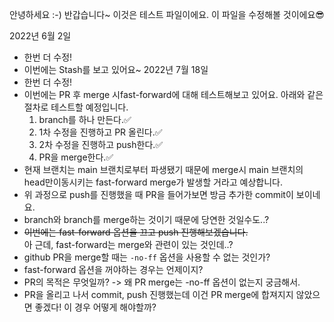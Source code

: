 안녕하세요 :-) 반갑습니다~
이것은 테스트 파일이에요.
이 파일을 수정해볼 것이에요😎

2022년 6월 2일 
- 한번 더 수정!
-  이번에는 Stash를 보고 있어요~
2022년 7월 18일 
- 한번 더 수정!
- 이번에는 PR 후 merge 시fast-forward에 대해 테스트해보고 있어요. 아래와 같은 절차로 테스트할 예정입니다.
  1. branch를 하나 만든다.✅
  2. 1차 수정을 진행하고 PR 올린다.✅
  3. 2차 수정을 진행하고 push한다.✅
  4. PR을 merge한다.✅
- 현재 브랜치는 main 브랜치로부터 파생됐기 때문에 merge시 main 브랜치의 head만이동시키는 fast-forward merge가 발생할 거라고 예상합니다.  
- 위 과정으로 push를 진행했을 때 PR을 들어가보면 방금 추가한 commit이 보이네요.
- branch와 branch를 merge하는 것이기 때문에 당연한 것일수도..?
- ~~이번에는 fast-forward 옵션을 끄고 push 진행해보겠습니다.~~  
아 근데, fast-forward는 merge와 관련이 있는 것인데..? 
- github PR을 merge할 때는 `-no-ff` 옵션을 사용할 수 없는 것인가?
- fast-forward 옵션을 꺼야하는 경우는 언제이지?
- PR의 목적은 무엇일까? -> 왜 PR merge는 -no-ff 옵션이 없는지 궁금해서.
- PR을 올리고 나서 commit, push 진행했는데 이건 PR merge에 합져지지 않았으면 좋겠다! 이 경우 어떻게 해야할까?

